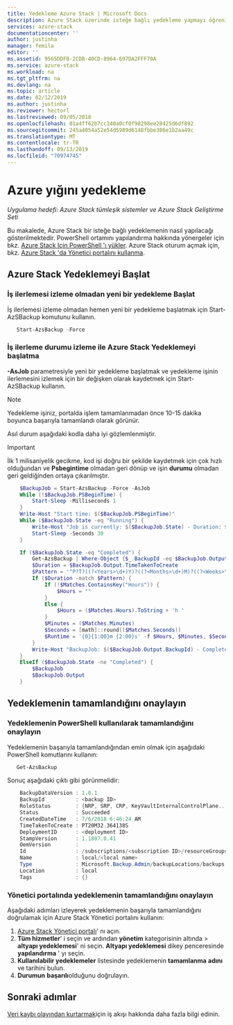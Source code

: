 ```yaml
---
title: Yedekleme Azure Stack | Microsoft Docs
description: Azure Stack üzerinde isteğe bağlı yedekleme yapmayı öğrenin.
services: azure-stack
documentationcenter: ''
author: justinha
manager: femila
editor: ''
ms.assetid: 9565DDFB-2CDB-40CD-8964-697DA2FFF70A
ms.service: azure-stack
ms.workload: na
ms.tgt_pltfrm: na
ms.devlang: na
ms.topic: article
ms.date: 02/12/2019
ms.author: justinha
ms.reviewer: hectorl
ms.lastreviewed: 09/05/2018
ms.openlocfilehash: 01a4ff62b7cc340a0cf0f98298ee28425d6df892
ms.sourcegitcommit: 245a4054a52e54d5989d6148fbbe386e1b2aa49c
ms.translationtype: MT
ms.contentlocale: tr-TR
ms.lasthandoff: 09/13/2019
ms.locfileid: "70974745"
---
```

# <a name="back-up-azure-stack"></a>Azure yığını yedekleme

*Uygulama hedefi: Azure Stack tümleşik sistemler ve Azure Stack Geliştirme Seti*

Bu makalede, Azure Stack bir isteğe bağlı yedeklemenin nasıl yapılacağı gösterilmektedir. PowerShell ortamını yapılandırma hakkında yönergeler için bkz. [Azure Stack Için PowerShell 'ı yükler](azure-stack-powershell-install.md). Azure Stack oturum açmak için, bkz. [Azure Stack 'da Yönetici portalını kullanma](azure-stack-manage-portals.md).

## <a name="start-azure-stack-backup"></a>Azure Stack Yedeklemeyi Başlat

### <a name="start-a-new-backup-without-job-progress-tracking"></a>İş ilerlemesi izleme olmadan yeni bir yedekleme Başlat
İş ilerlemesi izleme olmadan hemen yeni bir yedekleme başlatmak için Start-AzSBackup komutunu kullanın.

```powershell
   Start-AzsBackup -Force
```

### <a name="start-azure-stack-backup-with-job-progress-tracking"></a>İş ilerleme durumu izleme ile Azure Stack Yedeklemeyi başlatma
**-AsJob** parametresiyle yeni bir yedekleme başlatmak ve yedekleme işinin ilerlemesini izlemek için bir değişken olarak kaydetmek için Start-AzSBackup kullanın.

> [!NOTE]
> Yedekleme işiniz, portalda işlem tamamlanmadan önce 10-15 dakika boyunca başarıyla tamamlandı olarak görünür.
>
> Asıl durum aşağıdaki kodla daha iyi gözlemlenmiştir.

> [!IMPORTANT]
> İlk 1 milisaniyelik gecikme, kod işi doğru bir şekilde kaydetmek için çok hızlı olduğundan ve **Psbegintime** olmadan geri dönüp ve işin **durumu** olmadan geri geldiğinden ortaya çıkarılmıştır.

```powershell
    $BackupJob = Start-AzsBackup -Force -AsJob
    While (!$BackupJob.PSBeginTime) {
        Start-Sleep -Milliseconds 1
    }
    Write-Host "Start time: $($BackupJob.PSBeginTime)"
    While ($BackupJob.State -eq "Running") {
        Write-Host "Job is currently: $($BackupJob.State) - Duration: $((New-TimeSpan -Start ($BackupJob.PSBeginTime) -End (Get-Date)).ToString().Split(".")[0])"
        Start-Sleep -Seconds 30
    }

    If ($BackupJob.State -eq "Completed") {
        Get-AzsBackup | Where-Object {$_.BackupId -eq $BackupJob.Output.BackupId}
        $Duration = $BackupJob.Output.TimeTakenToCreate
        $Pattern = '^P?T?((?<Years>\d+)Y)?((?<Months>\d+)M)?((?<Weeks>\d+)W)?((?<Days>\d+)D)?(T((?<Hours>\d+)H)?((?<Minutes>\d+)M)?((?<Seconds>\d*(\.)?\d*)S)?)$'
        If ($Duration -match $Pattern) {
            If (!$Matches.ContainsKey("Hours")) {
                $Hours = ""
            } 
            Else {
                $Hours = ($Matches.Hours).ToString + 'h '
            }
            $Minutes = ($Matches.Minutes)
            $Seconds = [math]::round(($Matches.Seconds))
            $Runtime = '{0}{1:00}m {2:00}s' -f $Hours, $Minutes, $Seconds
        }
        Write-Host "BackupJob: $($BackupJob.Output.BackupId) - Completed with Status: $($BackupJob.Output.Status) - It took: $($Runtime) to run" -ForegroundColor Green
    }
    ElseIf ($BackupJob.State -ne "Completed") {
        $BackupJob
        $BackupJob.Output
    }
```

## <a name="confirm-backup-has-completed"></a>Yedeklemenin tamamlandığını onaylayın

### <a name="confirm-backup-has-completed-using-powershell"></a>Yedeklemenin PowerShell kullanılarak tamamlandığını onaylayın
Yedeklemenin başarıyla tamamlandığından emin olmak için aşağıdaki PowerShell komutlarını kullanın:

```powershell
   Get-AzsBackup
```

Sonuç aşağıdaki çıktı gibi görünmelidir:

```powershell
    BackupDataVersion : 1.0.1
    BackupId          : <backup ID>
    RoleStatus        : {NRP, SRP, CRP, KeyVaultInternalControlPlane...}
    Status            : Succeeded
    CreatedDateTime   : 7/6/2018 6:46:24 AM
    TimeTakenToCreate : PT20M32.364138S
    DeploymentID      : <deployment ID>
    StampVersion      : 1.1807.0.41
    OemVersion        : 
    Id                : /subscriptions/<subscription ID>/resourceGroups/System.local/providers/Microsoft.Backup.Admin/backupLocations/local/backups/<backup ID>
    Name              : local/<local name>
    Type              : Microsoft.Backup.Admin/backupLocations/backups
    Location          : local
    Tags              : {}
```

### <a name="confirm-backup-has-completed-in-the-administrator-portal"></a>Yönetici portalında yedeklemenin tamamlandığını onaylayın
Aşağıdaki adımları izleyerek yedeklemenin başarıyla tamamlandığını doğrulamak için Azure Stack Yönetici portalını kullanın:

1. [Azure Stack Yönetici portalı](azure-stack-manage-portals.md)' nı açın.
2. **Tüm hizmetler**' i seçin ve ardından **yönetim** kategorisinin altında > **altyapı yedeklemesi**' ni seçin. **Altyapı yedeklemesi** dikey penceresinde **yapılandırma** ' yı seçin.
3. **Kullanılabilir yedeklemeler** listesinde yedeklemenin **tamamlanma** **adını** ve tarihini bulun.
4. **Durumun** **başarılı**olduğunu doğrulayın.

## <a name="next-steps"></a>Sonraki adımlar

[Veri kaybı olayından kurtarmak](azure-stack-backup-recover-data.md)için iş akışı hakkında daha fazla bilgi edinin.
